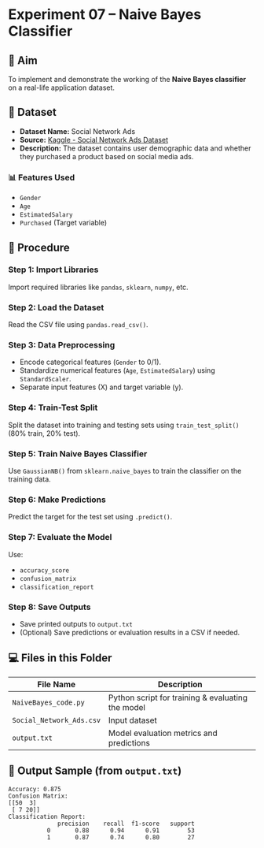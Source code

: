 # Experiment 07 – Naive Bayes Classifier

## 🎯 Aim
To implement and demonstrate the working of the **Naive Bayes classifier** on a real-life application dataset.

## 📂 Dataset
- **Dataset Name:** Social Network Ads
- **Source:** [Kaggle - Social Network Ads Dataset](https://www.kaggle.com/datasets/rakeshrau/social-network-ads)
- **Description:** The dataset contains user demographic data and whether they purchased a product based on social media ads.

### 📊 Features Used
- `Gender`
- `Age`
- `EstimatedSalary`
- `Purchased` (Target variable)

## 🧠 Procedure

### Step 1: Import Libraries  
Import required libraries like `pandas`, `sklearn`, `numpy`, etc.

### Step 2: Load the Dataset  
Read the CSV file using `pandas.read_csv()`.

### Step 3: Data Preprocessing  
- Encode categorical features (`Gender` to 0/1).
- Standardize numerical features (`Age`, `EstimatedSalary`) using `StandardScaler`.
- Separate input features (X) and target variable (y).

### Step 4: Train-Test Split  
Split the dataset into training and testing sets using `train_test_split()` (80% train, 20% test).

### Step 5: Train Naive Bayes Classifier  
Use `GaussianNB()` from `sklearn.naive_bayes` to train the classifier on the training data.

### Step 6: Make Predictions  
Predict the target for the test set using `.predict()`.

### Step 7: Evaluate the Model  
Use:
- `accuracy_score`
- `confusion_matrix`
- `classification_report`

### Step 8: Save Outputs  
- Save printed outputs to `output.txt`
- (Optional) Save predictions or evaluation results in a CSV if needed.

## 💻 Files in this Folder

| File Name                  | Description                                        |
|---------------------------|----------------------------------------------------|
| `NaiveBayes_code.py`      | Python script for training & evaluating the model  |
| `Social_Network_Ads.csv`  | Input dataset                                      |
| `output.txt`              | Model evaluation metrics and predictions           |

## 📌 Output Sample (from `output.txt`)
```text
Accuracy: 0.875
Confusion Matrix:
[[50  3]
 [ 7 20]]
Classification Report:
              precision    recall  f1-score   support
           0       0.88      0.94      0.91        53
           1       0.87      0.74      0.80        27
